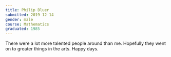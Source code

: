 ```yaml
---
title: Philip Bluer
submitted: 2019-12-14
gender: male 
course: Mathematics 
graduated: 1985
--- 
```


There were a lot more talented people around than me. Hopefully they went on to greater things in the arts. Happy days.